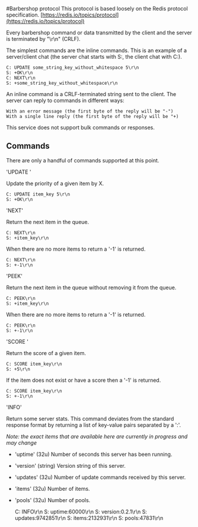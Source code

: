 #Barbershop protocol
This protocol is based loosely on the Redis protocol specification.
[https://redis.io/topics/protocol](https://redis.io/topics/protocol)

Every barbershop command or data transmitted by the client and the server is terminated by "\r\n" (CRLF).

The simplest commands are the inline commands. This is an example of a server/client chat (the server chat starts with S:, the client chat with C:).

    C: UPDATE some_string_key_without_whitespace 5\r\n
    S: +OK\r\n
    C: NEXT\r\n
    S: +some_string_key_without_whitespace\r\n

An inline command is a CRLF-terminated string sent to the client. The server can reply to commands in different ways:

    With an error message (the first byte of the reply will be "-")
    With a single line reply (the first byte of the reply will be "+)

This service does not support bulk commands or responses.

## Commands

There are only a handful of commands supported at this point.

'UPDATE <item key> <value>'

Update the priority of a given item by X.

    C: UPDATE item_key 5\r\n
    S: +OK\r\n

'NEXT'

Return the next item in the queue.

    C: NEXT\r\n
    S: +item_key\r\n

When there are no more items to return a '-1' is returned.

    C: NEXT\r\n
    S: +-1\r\n

'PEEK'

Return the next item in the queue without removing it from the queue.

    C: PEEK\r\n
    S: +item_key\r\n

When there are no more items to return a '-1' is returned.

    C: PEEK\r\n
    S: +-1\r\n

'SCORE <item key>'

Return the score of a given item.

    C: SCORE item_key\r\n
    S: +5\r\n

If the item does not exist or have a score then a '-1' is returned.

    C: SCORE item_key\r\n
    S: +-1\r\n

'INFO'

Return some server stats. This command deviates from the standard response
format by returning a list of key-value pairs separated by a ':'.

*Note: the exact items that are available here are currently in progress and may change*
* 'uptime' (32u) Number of seconds this server has been running.
* 'version' (string) Version string of this server.
* 'updates' (32u) Number of update commands received by this server.
* 'items' (32u) Number of items.
* 'pools' (32u) Number of pools.

    C: INFO\r\n
    S: uptime:60000\r\n
    S: version:0.2.1\r\n
    S: updates:9742851\r\n
    S: items:2132931\r\n
    S: pools:47831\r\n
